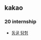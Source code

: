 
<h2>kakao</h2>

<h3>20 internship</h3>

- [동굴 탐험](https://github.com/evelyn82/PS/blob/main/kakao/20%20intern/Cave%20exploration.md)
